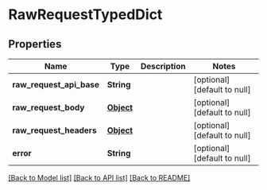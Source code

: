 # RawRequestTypedDict
## Properties

| Name | Type | Description | Notes |
|------------ | ------------- | ------------- | -------------|
| **raw\_request\_api\_base** | **String** |  | [optional] [default to null] |
| **raw\_request\_body** | [**Object**](.md) |  | [optional] [default to null] |
| **raw\_request\_headers** | [**Object**](.md) |  | [optional] [default to null] |
| **error** | **String** |  | [optional] [default to null] |

[[Back to Model list]](../README.md#documentation-for-models) [[Back to API list]](../README.md#documentation-for-api-endpoints) [[Back to README]](../README.md)


